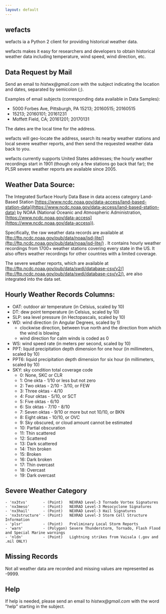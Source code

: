```yaml
---
layout: default
---
```


<!-- Text can be **bold**, _italic_, or ~~strikethrough~~. -->

<!-- [Link to another page](another-page). -->

<!-- There should be whitespace between paragraphs. -->

<!-- There should be whitespace between paragraphs. We recommend including a README, or a file with information about your project. -->

## [](#header-1)wefacts

wefacts ia a Python 2 client for providing historical weather data.

wefacts makes it easy for researchers and developers to obtain historical weather data
including temperature, wind speed, wind direction, etc.


## Data Request by Mail

Send an email to _histwx@gmail.com_ with the subject indicating the location and dates, separated by semicolon (;).  

Examples of email subjects (corresponding data available in Data Samples):

* 5000 Forbes Ave, Pittsburgh, PA 15213; 20160515; 20160515
* 15213; 20160101; 20161231
* Moffett Field, CA; 20161201; 20170131

The dates are the local time for the address.

wefacts will geo-locate the address, search its nearby weather stations and local severe weather reports, and then send the requested weather data back to you.

wefacts currently supports United States addresses; the hourly weather recordings start in 1901 (though only a few stations go back that far); the PLSR severe weather reports are available since 2005.


## Weather Data Source:
The Integrated Surface Hourly Data Base
in data access category Land-Based Station [https://www.ncdc.noaa.gov/data-access/land-based-station-data](https://www.ncdc.noaa.gov/data-access/land-based-station-data)
by NOAA (National Oceanic and Atmospheric Administration, [https://www.ncdc.noaa.gov/data-access](https://www.ncdc.noaa.gov/data-access)).

Specifically, the raw weather data records are available at [ftp://ftp.ncdc.noaa.gov/pub/data/noaa/isd-lite/](ftp://ftp.ncdc.noaa.gov/pub/data/noaa/isd-lite/) .
It contains hourly weather recordings from 1700+ weather stations covering every state in the US.
It also offers weather recordings for other countries with a limited coverage.

The severe weather reports, which are available at [ftp://ftp.ncdc.noaa.gov/pub/data/swdi/database-csv/v2/](ftp://ftp.ncdc.noaa.gov/pub/data/swdi/database-csv/v2/),
are also integrated into the data set.

## Hourly Weather Records Columns:
- OAT: outdoor air temperature (in Celsius, scaled by 10)
- DT: dew point temperature (in Celsius, scaled by 10)
- SLP: sea level pressure (in Hectopascals, scaled by 10)
- WD: wind direction (in Angular Degrees, scaled by 1)
    * clockwise direction, between true north and the direction from which the wind is blowing
    * wind direction for calm winds is coded as 0
- WS: wind speed rate (in meters per second, scaled by 10)
- PPT: liquid precipitation depth dimension for one hour (in millimeters, scaled by 10)
- PPT6: liquid precipitation depth dimension for six hour (in millimeters, scaled by 10)
- SKY: sky condition total coverage code
    * 0: None, SKC or CLR
    * 1: One okta - 1/10 or less but not zero
    * 2: Two oktas - 2/10 - 3/10, or FEW
    * 3: Three oktas - 4/10
    * 4: Four oktas - 5/10, or SCT
    * 5: Five oktas - 6/10
    * 6: Six oktas - 7/10 - 8/10
    * 7: Seven oktas - 9/10 or more but not 10/10, or BKN
    * 8: Eight oktas - 10/10, or OVC
    * 9: Sky obscured, or cloud amount cannot be estimated
    * 10: Partial obscuration
    * 11: Thin scattered
    * 12: Scattered
    * 13: Dark scattered
    * 14: Thin broken
    * 15: Broken
    * 16: Dark broken
    * 17: Thin overcast
    * 18: Overcast
    * 19: Dark overcast

## Severe Weather Category
    - 'nx3tvs'       - (Point)   NEXRAD Level-3 Tornado Vortex Signatures
    - 'nx3meso'      - (Point)   NEXRAD Level-3 Mesocyclone Signatures
    - 'nx3hail'      - (Point)   NEXRAD Level-3 Hail Signatures
    - 'nx3structure' - (Point)   NEXRAD Level-3 Storm Cell Structure Information
    - 'plsr'         - (Point)   Preliminary Local Storm Reports
    - 'warn'         - (Polygon) Severe Thunderstorm, Tornado, Flash Flood and Special Marine warnings
    - 'nldn'         - (Point)   Lightning strikes from Vaisala (.gov and .mil ONLY)

## Missing Records

Not all weather data are recorded and missing values are represented as -9999.

## Help

If help is needed, please send an email to _histwx@gmail.com_ with the word "help" starting in the subject.